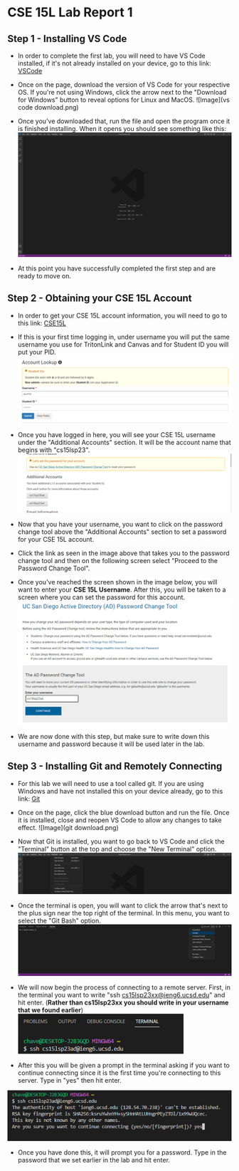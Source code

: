 # **CSE 15L Lab Report 1**

## Step 1 - Installing VS Code

- In order to complete the first lab, you will need to have VS Code installed, if it's not already installed on your device, go to this link: [VSCode](https://code.visualstudio.com/)

- Once on the page, download the version of VS Code for your respective OS. If you're not using Windows, click the arrow next to the "Download for Windows" button to reveal options for Linux and MacOS.
![Image](vs code download.png)

- Once you've downloaded that, run the file and open the program once it is finished installing. When it opens you should see something like this:
![Image](vscode.png)

- At this point you have successfully completed the first step and are ready to move on.

## Step 2 - Obtaining your CSE 15L Account

- In order to get your CSE 15L account information, you will need to go to this link: [CSE15L](https://sdacs.ucsd.edu/~icc/index.php)

- If this is your first time logging in, under username you will put the same username you use for TritonLink and Canvas and for Student ID you will put your PID.
![Image](login.png)

- Once you have logged in here, you will see your CSE 15L username under the "Additional Accounts" section. It will be the account name that begins with "cs15lsp23".
![Image](sure.png)

- Now that you have your username, you want to click on the password change tool above the "Additional Accounts" section to set a password for your CSE 15L account.

- Click the link as seen in the image above that takes you to the password change tool and then on the following screen select "Proceed to the Password Change Tool".

- Once you've reached the screen shown in the image below, you will want to enter your **CSE 15L Username**. After this, you will be taken to a screen where you can set the password for this account.
![Image](cse15lacc.png)

- We are now done with this step, but make sure to write down this username and password because it will be used later in the lab.

## Step 3 - Installing Git and Remotely Connecting

- For this lab we will need to use a tool called git. If you are using Windows and have not installed this on your device already, go to this link: [Git](https://gitforwindows.org/)

- Once on the page, click the blue download button and run the file. Once it is installed, close and reopen VS Code to allow any changes to take effect.
![Image](git download.png)

- Now that Git is installed, you want to go back to VS Code and click the "Terminal" button at the top and choose the "New Terminal" option. 
![Image](newterminal.png)

- Once the terminal is open, you will want to click the arrow that's next to the plus sign near the top right of the terminal. In this menu, you want to select the "Git Bash" option.
![Image](terminal.png)

- We will now begin the process of connecting to a remote server. First, in the terminal you want to write "ssh cs15lsp23xx@ieng6.ucsd.edu" and hit enter. (**Rather than cs15lsp23xx you should write in your username that we found earlier**)
![Image](ssh.png)

- After this you will be given a prompt in the terminal asking if you want to continue connecting since it is the first time you're connecting to this server. Type in "yes" then hit enter.

![Image](trust.png)

- Once you have done this, it will prompt you for a password. Type in the password that we set earlier in the lab and hit enter.



